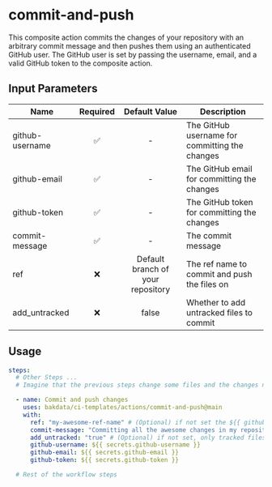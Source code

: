 # commit-and-push

This composite action commits the changes of your repository with an arbitrary commit message and then pushes
them using an authenticated GitHub user. The GitHub user is set by passing the username, email, and a valid GitHub token to the composite
action.

## Input Parameters

| Name            | Required |           Default Value           | Description                                    |
| --------------- | :------: | :-------------------------------: | ---------------------------------------------- |
| github-username |    ✅    |                 -                 | The GitHub username for committing the changes |
| github-email    |    ✅    |                 -                 | The GitHub email for committing the changes    |
| github-token    |    ✅    |                 -                 | The GitHub token for committing the changes    |
| commit-message  |    ✅    |                 -                 | The commit message                             |
| ref             |    ❌    | Default branch of your repository | The ref name to commit and push the files on   |
| add_untracked   |    ❌    |               false               | Whether to add untracked files to commit       |

## Usage

```yaml
steps:
  # Other Steps ...
  # Imagine that the previous steps change some files and the changes need to be committed

  - name: Commit and push changes
    uses: bakdata/ci-templates/actions/commit-and-push@main
    with:
      ref: "my-awesome-ref-name" # (Optional) if not set the ${{ github.event.repository.default_branch }} will fill the value
      commit-message: "Committing all the awesome changes in my repository!"
      add_untracked: "true" # (Optional) if not set, only tracked files will be committed
      github-username: ${{ secrets.github-username }}
      github-email: ${{ secrets.github-email }}
      github-token: ${{ secrets.github-token }}

  # Rest of the workflow steps
```
